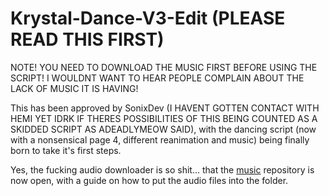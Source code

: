 # Krystal-Dance-V3-Edit (PLEASE READ THIS FIRST)
NOTE! YOU NEED TO DOWNLOAD THE MUSIC FIRST BEFORE USING THE SCRIPT! I WOULDNT WANT TO HEAR PEOPLE COMPLAIN ABOUT THE LACK OF MUSIC IT IS HAVING!

This has been approved by SonixDev (I HAVENT GOTTEN CONTACT WITH HEMI YET IDRK IF THERES POSSIBILITIES OF THIS BEING COUNTED AS A SKIDDED SCRIPT AS ADEADLYMEOW SAID), with the dancing script (now with a nonsensical page 4, different reanimation and music) being finally born to take it's first steps.

Yes, the fucking audio downloader is so shit... that the [music](https://github.com/testing033333/music/tree/Audio-1) repository is now open, with a guide on how to put the audio files into the folder.
